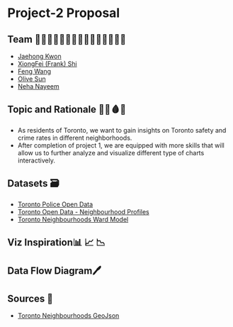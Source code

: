 # Project-2 Proposal

## Team 👨🏻‍💻👨🏻‍💻👨🏻‍💻👩🏻‍💻👩🏻‍💻

- [Jaehong Kwon](https://github.com/sssaso)
- [XiongFei (Frank) Shi](https://github.com/xshi64)
- [Feng Wang](https://github.com/FengWang1991)
- [Olive Sun](https://github.com/olivesun1213)
- [Neha Nayeem](https://github.com/neha-nayeem)

## Topic and Rationale 🌃🔪🩸📝
* As residents of Toronto, we want to gain insights on Toronto safety and crime rates in different neighborhoods.
* After completion of project 1, we are equipped with more skills that will allow us to further analyze and visualize different type of charts interactively.

## Datasets 🗃
* [Toronto Police Open Data](https://data.torontopolice.on.ca/pages/open-data)
* [Toronto Open Data - Neighbourhood Profiles](https://open.toronto.ca/dataset/neighbourhood-profiles/)
* [Toronto Neighbourhoods Ward Model](https://www.toronto.ca/city-government/data-research-maps/neighbourhoods-communities/ward-profiles/47-ward-model/)

## Viz Inspiration📊 📈 📉

## Data Flow Diagram🖊

## Sources 🔗
* [Toronto Neighbourhoods GeoJson](https://github.com/jasonicarter/toronto-geojson)
